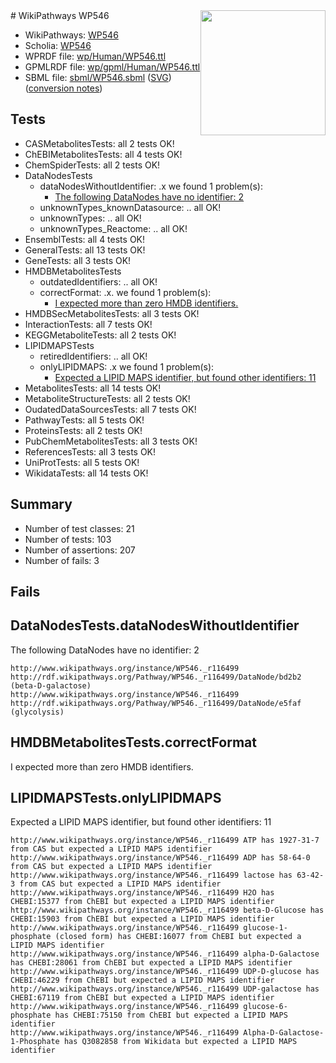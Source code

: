 <img style="float: right; width: 200px" src="../logo.png" />
# WikiPathways WP546

* WikiPathways: [WP546](https://identifiers.org/wikipathways:WP546)
* Scholia: [WP546](https://scholia.toolforge.org/wikipathways/WP546)
* WPRDF file: [wp/Human/WP546.ttl](../wp/Human/WP546.ttl)
* GPMLRDF file: [wp/gpml/Human/WP546.ttl](../wp/gpml/Human/WP546.ttl)
* SBML file: [sbml/WP546.sbml](../sbml/WP546.sbml) ([SVG](../sbml/WP546.svg)) ([conversion notes](../sbml/WP546.txt))

## Tests
* CASMetabolitesTests: all 2 tests OK!
* ChEBIMetabolitesTests: all 4 tests OK!
* ChemSpiderTests: all 2 tests OK!
* DataNodesTests
    * dataNodesWithoutIdentifier: .x we found 1 problem(s):
        * [The following DataNodes have no identifier: 2](#d2d32fa1)
    * unknownTypes_knownDatasource: .. all OK!
    * unknownTypes: .. all OK!
    * unknownTypes_Reactome: .. all OK!
* EnsemblTests: all 4 tests OK!
* GeneralTests: all 13 tests OK!
* GeneTests: all 3 tests OK!
* HMDBMetabolitesTests
    * outdatedIdentifiers: .. all OK!
    * correctFormat: .x. we found 1 problem(s):
        * [I expected more than zero HMDB identifiers.](#ad154c1e)
* HMDBSecMetabolitesTests: all 3 tests OK!
* InteractionTests: all 7 tests OK!
* KEGGMetaboliteTests: all 2 tests OK!
* LIPIDMAPSTests
    * retiredIdentifiers: .. all OK!
    * onlyLIPIDMAPS: .x we found 1 problem(s):
        * [Expected a LIPID MAPS identifier, but found other identifiers: 11](#d0bfb679)
* MetabolitesTests: all 14 tests OK!
* MetaboliteStructureTests: all 2 tests OK!
* OudatedDataSourcesTests: all 7 tests OK!
* PathwayTests: all 5 tests OK!
* ProteinsTests: all 2 tests OK!
* PubChemMetabolitesTests: all 3 tests OK!
* ReferencesTests: all 3 tests OK!
* UniProtTests: all 5 tests OK!
* WikidataTests: all 14 tests OK!


## Summary

* Number of test classes: 21
* Number of tests: 103
* Number of assertions: 207
* Number of fails: 3

## Fails

<a name="d2d32fa1" />

## DataNodesTests.dataNodesWithoutIdentifier

The following DataNodes have no identifier: 2
```
http://www.wikipathways.org/instance/WP546._r116499 http://rdf.wikipathways.org/Pathway/WP546._r116499/DataNode/bd2b2 (beta-D-galactose)
http://www.wikipathways.org/instance/WP546._r116499 http://rdf.wikipathways.org/Pathway/WP546._r116499/DataNode/e5faf (glycolysis)
```

<a name="ad154c1e" />

## HMDBMetabolitesTests.correctFormat

I expected more than zero HMDB identifiers.
<a name="d0bfb679" />

## LIPIDMAPSTests.onlyLIPIDMAPS

Expected a LIPID MAPS identifier, but found other identifiers: 11
```
http://www.wikipathways.org/instance/WP546._r116499 ATP has 1927-31-7 from CAS but expected a LIPID MAPS identifier
http://www.wikipathways.org/instance/WP546._r116499 ADP has 58-64-0 from CAS but expected a LIPID MAPS identifier
http://www.wikipathways.org/instance/WP546._r116499 lactose has 63-42-3 from CAS but expected a LIPID MAPS identifier
http://www.wikipathways.org/instance/WP546._r116499 H2O has CHEBI:15377 from ChEBI but expected a LIPID MAPS identifier
http://www.wikipathways.org/instance/WP546._r116499 beta-D-Glucose has CHEBI:15903 from ChEBI but expected a LIPID MAPS identifier
http://www.wikipathways.org/instance/WP546._r116499 glucose-1-phosphate (closed form) has CHEBI:16077 from ChEBI but expected a LIPID MAPS identifier
http://www.wikipathways.org/instance/WP546._r116499 alpha-D-Galactose has CHEBI:28061 from ChEBI but expected a LIPID MAPS identifier
http://www.wikipathways.org/instance/WP546._r116499 UDP-D-glucose has CHEBI:46229 from ChEBI but expected a LIPID MAPS identifier
http://www.wikipathways.org/instance/WP546._r116499 UDP-galactose has CHEBI:67119 from ChEBI but expected a LIPID MAPS identifier
http://www.wikipathways.org/instance/WP546._r116499 glucose-6-phosphate has CHEBI:75150 from ChEBI but expected a LIPID MAPS identifier
http://www.wikipathways.org/instance/WP546._r116499 Alpha-D-Galactose-1-Phosphate has Q3082858 from Wikidata but expected a LIPID MAPS identifier
```

